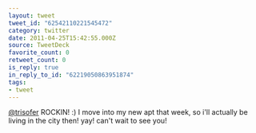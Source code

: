 ```yaml
---
layout: tweet
tweet_id: "62542110221545472"
category: twitter
date: 2011-04-25T15:42:55.000Z
source: TweetDeck
favorite_count: 0
retweet_count: 0
is_reply: true
in_reply_to_id: "62219050863951874"
tags:
- tweet
---
```


[@trisofer](https://twitter.com/@trisofer) ROCKIN! :) I move into my new apt that week, so i'll actually be living in the city then!  yay! can't wait to see you!
